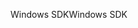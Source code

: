 <span data-ttu-id="a67f8-101">Windows SDK</span><span class="sxs-lookup"><span data-stu-id="a67f8-101">Windows SDK</span></span>